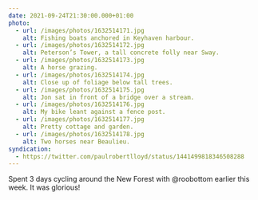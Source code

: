 ```yaml
---
date: 2021-09-24T21:30:00.000+01:00
photo:
  - url: /images/photos/1632514171.jpg
    alt: Fishing boats anchored in Keyhaven harbour.
  - url: /images/photos/1632514172.jpg
    alt: Peterson’s Tower, a tall concrete folly near Sway.
  - url: /images/photos/1632514173.jpg
    alt: A horse grazing.
  - url: /images/photos/1632514174.jpg
    alt: Close up of foliage below tall trees.
  - url: /images/photos/1632514175.jpg
    alt: Jon sat in front of a bridge over a stream.
  - url: /images/photos/1632514176.jpg
    alt: My bike leant against a fence post.
  - url: /images/photos/1632514177.jpg
    alt: Pretty cottage and garden.
  - url: /images/photos/1632514178.jpg
    alt: Two horses near Beaulieu.
syndication:
  - https://twitter.com/paulrobertlloyd/status/1441499818346508288
---
```

Spent 3 days cycling around the New Forest with @roobottom earlier this week. It was glorious!
